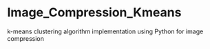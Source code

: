 # Image_Compression_Kmeans
 k-means clustering algorithm implementation using Python for image compression
